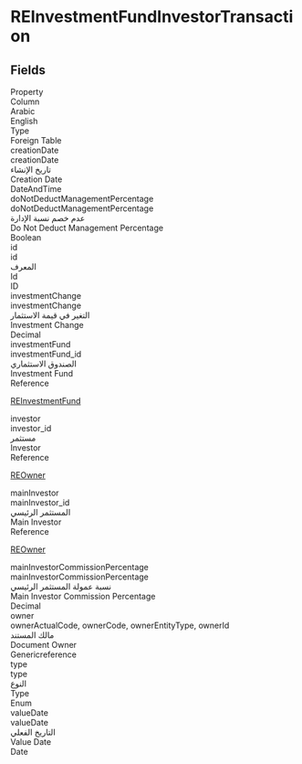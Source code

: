 # REInvestmentFundInvestorTransaction

<ContentFilter/>

<div class='searchable'>

## Fields

<div class="row header-row">
<div class="cell">Property</div>
<div class="cell">Column</div>
<div class="cell">Arabic</div>
<div class="cell">English</div>
<div class="cell">Type</div>
<div class="cell">Foreign Table</div>
</div><div class="row searchable" id="creationDate">
<div class="cell" data-label="Property">creationDate</div>
<div class="cell" data-label="Column">creationDate</div>
<div class="cell" data-label="Arabic">تاريخ الإنشاء</div>
<div class="cell" data-label="English">Creation Date</div>
<div class="cell" data-label="Type">DateAndTime</div>

</div>

<div class="row searchable" id="doNotDeductManagementPercentage">
<div class="cell" data-label="Property">doNotDeductManagementPercentage</div>
<div class="cell" data-label="Column">doNotDeductManagementPercentage</div>
<div class="cell" data-label="Arabic">عدم خصم نسبة الإدارة</div>
<div class="cell" data-label="English">Do Not Deduct Management Percentage</div>
<div class="cell" data-label="Type">Boolean</div>

</div>

<div class="row searchable" id="id">
<div class="cell" data-label="Property">id</div>
<div class="cell" data-label="Column">id</div>
<div class="cell" data-label="Arabic">المعرف</div>
<div class="cell" data-label="English">Id</div>
<div class="cell" data-label="Type">ID</div>

</div>

<div class="row searchable" id="investmentChange">
<div class="cell" data-label="Property">investmentChange</div>
<div class="cell" data-label="Column">investmentChange</div>
<div class="cell" data-label="Arabic">التغير في قيمة الاستثمار</div>
<div class="cell" data-label="English">Investment Change</div>
<div class="cell" data-label="Type">Decimal</div>

</div>

<div class="row searchable" id="investmentFund">
<div class="cell" data-label="Property">investmentFund</div>
<div class="cell" data-label="Column">investmentFund_id</div>
<div class="cell" data-label="Arabic">الصندوق الاستثماري</div>
<div class="cell" data-label="English">Investment Fund</div>
<div class="cell" data-label="Type">Reference</div>
<div class="cell" data-label="Foreign Table">

 [REInvestmentFund](/entities/realestate/REInvestmentFund.md) 
</div>
</div>

<div class="row searchable" id="investor">
<div class="cell" data-label="Property">investor</div>
<div class="cell" data-label="Column">investor_id</div>
<div class="cell" data-label="Arabic">مستثمر</div>
<div class="cell" data-label="English">Investor</div>
<div class="cell" data-label="Type">Reference</div>
<div class="cell" data-label="Foreign Table">

 [REOwner](/entities/realestate/REOwner.md) 
</div>
</div>

<div class="row searchable" id="mainInvestor">
<div class="cell" data-label="Property">mainInvestor</div>
<div class="cell" data-label="Column">mainInvestor_id</div>
<div class="cell" data-label="Arabic">المستثمر الرئيسي</div>
<div class="cell" data-label="English">Main Investor</div>
<div class="cell" data-label="Type">Reference</div>
<div class="cell" data-label="Foreign Table">

 [REOwner](/entities/realestate/REOwner.md) 
</div>
</div>

<div class="row searchable" id="mainInvestorCommissionPercentage">
<div class="cell" data-label="Property">mainInvestorCommissionPercentage</div>
<div class="cell" data-label="Column">mainInvestorCommissionPercentage</div>
<div class="cell" data-label="Arabic">نسبة عمولة المستثمر الرئيسي</div>
<div class="cell" data-label="English">Main Investor Commission Percentage</div>
<div class="cell" data-label="Type">Decimal</div>

</div>

<div class="row searchable" id="owner">
<div class="cell" data-label="Property">owner</div>
<div class="cell gen-ref-column" data-label="Column">ownerActualCode,  ownerCode,  ownerEntityType,  ownerId</div>
<div class="cell" data-label="Arabic"> مالك المستند</div>
<div class="cell" data-label="English"> Document Owner</div>
<div class="cell" data-label="Type">Genericreference</div>

</div>

<div class="row searchable" id="type">
<div class="cell" data-label="Property">type</div>
<div class="cell" data-label="Column">type</div>
<div class="cell" data-label="Arabic">النوع</div>
<div class="cell" data-label="English">Type</div>
<div class="cell" data-label="Type">Enum</div>

</div>

<div class="row searchable" id="valueDate">
<div class="cell" data-label="Property">valueDate</div>
<div class="cell" data-label="Column">valueDate</div>
<div class="cell" data-label="Arabic">التاريخ الفعلي</div>
<div class="cell" data-label="English">Value Date</div>
<div class="cell" data-label="Type">Date</div>

</div>


</div>

